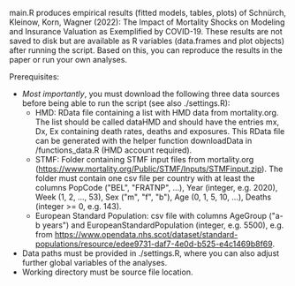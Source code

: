 main.R produces empirical results (fitted models, tables, plots) of 
Schnürch, Kleinow, Korn, Wagner (2022): The Impact of Mortality Shocks on Modeling and Insurance Valuation as Exemplified by COVID-19.
These results are not saved to disk but are available as R variables (data.frames and plot objects) after running the script.
Based on this, you can reproduce the results in the paper or run your own analyses.

Prerequisites:
- *Most importantly*, you must download the following three data sources before being able to run the script (see also ./settings.R):
  - HMD: RData file containing a list with HMD data from mortality.org. The list should be called dataHMD and should have the entries mx, Dx, Ex containing death rates, deaths and exposures. This RData file can be generated with the helper function downloadData in /functions_data.R (HMD account required).
  - STMF: Folder containing STMF input files from mortality.org (https://www.mortality.org/Public/STMF/Inputs/STMFinput.zip). The folder must contain one csv file per country with at least the columns PopCode ("BEL", "FRATNP", ...), Year (integer, e.g. 2020), Week (1, 2, ..., 53), Sex ("m", "f", "b"), Age (0, 1, 5, 10, ...), Deaths (integer >= 0, e.g. 143).
  - European Standard Population: csv file with columns AgeGroup ("a-b years") and EuropeanStandardPopulation (integer, e.g. 5500), e.g. from https://www.opendata.nhs.scot/dataset/standard-populations/resource/edee9731-daf7-4e0d-b525-e4c1469b8f69.
- Data paths must be provided in ./settings.R, where you can also adjust further global variables of the analyses.
- Working directory must be source file location.